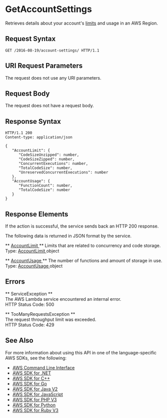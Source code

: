 # GetAccountSettings<a name="API_GetAccountSettings"></a>

Retrieves details about your account's [limits](https://docs.aws.amazon.com/lambda/latest/dg/limits.html) and usage in an AWS Region\.

## Request Syntax<a name="API_GetAccountSettings_RequestSyntax"></a>

```
GET /2016-08-19/account-settings/ HTTP/1.1
```

## URI Request Parameters<a name="API_GetAccountSettings_RequestParameters"></a>

The request does not use any URI parameters\.

## Request Body<a name="API_GetAccountSettings_RequestBody"></a>

The request does not have a request body\.

## Response Syntax<a name="API_GetAccountSettings_ResponseSyntax"></a>

```
HTTP/1.1 200
Content-type: application/json

{
   "AccountLimit": { 
      "CodeSizeUnzipped": number,
      "CodeSizeZipped": number,
      "ConcurrentExecutions": number,
      "TotalCodeSize": number,
      "UnreservedConcurrentExecutions": number
   },
   "AccountUsage": { 
      "FunctionCount": number,
      "TotalCodeSize": number
   }
}
```

## Response Elements<a name="API_GetAccountSettings_ResponseElements"></a>

If the action is successful, the service sends back an HTTP 200 response\.

The following data is returned in JSON format by the service\.

 ** [ AccountLimit ](#API_GetAccountSettings_ResponseSyntax) **   <a name="SSS-GetAccountSettings-response-AccountLimit"></a>
Limits that are related to concurrency and code storage\.  
Type: [ AccountLimit ](API_AccountLimit.md) object

 ** [ AccountUsage ](#API_GetAccountSettings_ResponseSyntax) **   <a name="SSS-GetAccountSettings-response-AccountUsage"></a>
The number of functions and amount of storage in use\.  
Type: [ AccountUsage ](API_AccountUsage.md) object

## Errors<a name="API_GetAccountSettings_Errors"></a>

 ** ServiceException **   
The AWS Lambda service encountered an internal error\.  
HTTP Status Code: 500

 ** TooManyRequestsException **   
The request throughput limit was exceeded\.  
HTTP Status Code: 429

## See Also<a name="API_GetAccountSettings_SeeAlso"></a>

For more information about using this API in one of the language\-specific AWS SDKs, see the following:
+  [ AWS Command Line Interface](https://docs.aws.amazon.com/goto/aws-cli/lambda-2015-03-31/GetAccountSettings) 
+  [ AWS SDK for \.NET](https://docs.aws.amazon.com/goto/DotNetSDKV3/lambda-2015-03-31/GetAccountSettings) 
+  [ AWS SDK for C\+\+](https://docs.aws.amazon.com/goto/SdkForCpp/lambda-2015-03-31/GetAccountSettings) 
+  [ AWS SDK for Go](https://docs.aws.amazon.com/goto/SdkForGoV1/lambda-2015-03-31/GetAccountSettings) 
+  [ AWS SDK for Java V2](https://docs.aws.amazon.com/goto/SdkForJavaV2/lambda-2015-03-31/GetAccountSettings) 
+  [ AWS SDK for JavaScript](https://docs.aws.amazon.com/goto/AWSJavaScriptSDK/lambda-2015-03-31/GetAccountSettings) 
+  [ AWS SDK for PHP V3](https://docs.aws.amazon.com/goto/SdkForPHPV3/lambda-2015-03-31/GetAccountSettings) 
+  [ AWS SDK for Python](https://docs.aws.amazon.com/goto/boto3/lambda-2015-03-31/GetAccountSettings) 
+  [ AWS SDK for Ruby V3](https://docs.aws.amazon.com/goto/SdkForRubyV3/lambda-2015-03-31/GetAccountSettings) 